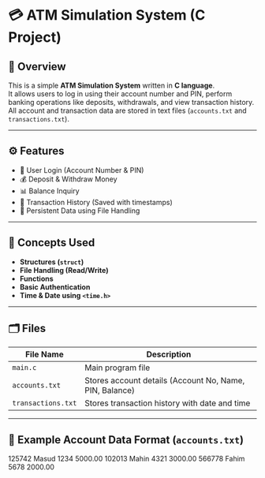 # 💳 ATM Simulation System (C Project)

## 📖 Overview
This is a simple **ATM Simulation System** written in **C language**.  
It allows users to log in using their account number and PIN, perform banking operations like deposits, withdrawals, and view transaction history.  
All account and transaction data are stored in text files (`accounts.txt` and `transactions.txt`).

---

## ⚙️ Features
- 🔐 User Login (Account Number & PIN)
- 💰 Deposit & Withdraw Money
- 📊 Balance Inquiry
- 🧾 Transaction History (Saved with timestamps)
- 💾 Persistent Data using File Handling

---

## 🧩 Concepts Used
- **Structures (`struct`)**
- **File Handling (Read/Write)**
- **Functions**
- **Basic Authentication**
- **Time & Date using `<time.h>`**

---

## 🗂️ Files
| File Name | Description |
|------------|-------------|
| `main.c` | Main program file |
| `accounts.txt` | Stores account details (Account No, Name, PIN, Balance) |
| `transactions.txt` | Stores transaction history with date and time |

---

## 🧮 Example Account Data Format (`accounts.txt`)
125742 Masud 1234 5000.00
102013 Mahin 4321 3000.00
566778 Fahim 5678 2000.00
